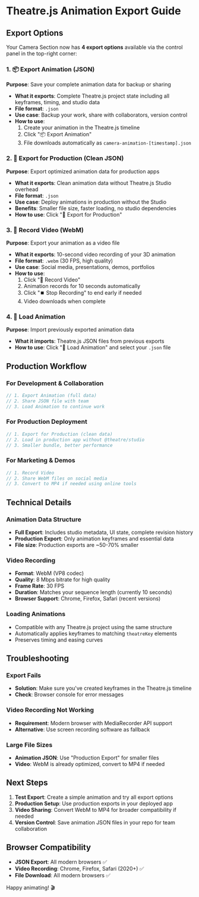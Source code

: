 # Theatre.js Animation Export Guide

## Export Options

Your Camera Section now has **4 export options** available via the control panel in the top-right corner:

### 1. 📦 Export Animation (JSON)
**Purpose**: Save your complete animation data for backup or sharing
- **What it exports**: Complete Theatre.js project state including all keyframes, timing, and studio data
- **File format**: `.json`
- **Use case**: Backup your work, share with collaborators, version control
- **How to use**: 
  1. Create your animation in the Theatre.js timeline
  2. Click "📦 Export Animation"
  3. File downloads automatically as `camera-animation-[timestamp].json`

### 2. 🚀 Export for Production (Clean JSON)
**Purpose**: Export optimized animation data for production apps
- **What it exports**: Clean animation data without Theatre.js Studio overhead
- **File format**: `.json`
- **Use case**: Deploy animations in production without the Studio
- **Benefits**: Smaller file size, faster loading, no studio dependencies
- **How to use**: Click "🚀 Export for Production"

### 3. 🎥 Record Video (WebM)
**Purpose**: Export your animation as a video file
- **What it exports**: 10-second video recording of your 3D animation
- **File format**: `.webm` (30 FPS, high quality)
- **Use case**: Social media, presentations, demos, portfolios
- **How to use**: 
  1. Click "🎥 Record Video"
  2. Animation records for 10 seconds automatically
  3. Click "⏹️ Stop Recording" to end early if needed
  4. Video downloads when complete

### 4. 📂 Load Animation
**Purpose**: Import previously exported animation data
- **What it imports**: Theatre.js JSON files from previous exports
- **How to use**: Click "📂 Load Animation" and select your `.json` file

## Production Workflow

### For Development & Collaboration
```javascript
// 1. Export Animation (full data)
// 2. Share JSON file with team
// 3. Load Animation to continue work
```

### For Production Deployment
```javascript
// 1. Export for Production (clean data)
// 2. Load in production app without @theatre/studio
// 3. Smaller bundle, better performance
```

### For Marketing & Demos
```javascript
// 1. Record Video
// 2. Share WebM files on social media
// 3. Convert to MP4 if needed using online tools
```

## Technical Details

### Animation Data Structure
- **Full Export**: Includes studio metadata, UI state, complete revision history
- **Production Export**: Only animation keyframes and essential data
- **File size**: Production exports are ~50-70% smaller

### Video Recording
- **Format**: WebM (VP8 codec)
- **Quality**: 8 Mbps bitrate for high quality
- **Frame Rate**: 30 FPS
- **Duration**: Matches your sequence length (currently 10 seconds)
- **Browser Support**: Chrome, Firefox, Safari (recent versions)

### Loading Animations
- Compatible with any Theatre.js project using the same structure
- Automatically applies keyframes to matching `theatreKey` elements
- Preserves timing and easing curves

## Troubleshooting

### Export Fails
- **Solution**: Make sure you've created keyframes in the Theatre.js timeline
- **Check**: Browser console for error messages

### Video Recording Not Working
- **Requirement**: Modern browser with MediaRecorder API support
- **Alternative**: Use screen recording software as fallback

### Large File Sizes
- **Animation JSON**: Use "Production Export" for smaller files
- **Video**: WebM is already optimized, convert to MP4 if needed

## Next Steps

1. **Test Export**: Create a simple animation and try all export options
2. **Production Setup**: Use production exports in your deployed app
3. **Video Sharing**: Convert WebM to MP4 for broader compatibility if needed
4. **Version Control**: Save animation JSON files in your repo for team collaboration

## Browser Compatibility

- **JSON Export**: All modern browsers ✅
- **Video Recording**: Chrome, Firefox, Safari (2020+) ✅
- **File Download**: All modern browsers ✅

Happy animating! 🎬 